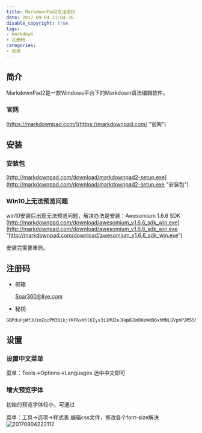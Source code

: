 ```yaml
---
title: MarkdownPad2及注册码
date: 2017-09-04 21:04:36
disable_copyright: true
tags:
- markdown
- 注册码
categories:
- 资源
---
```

## 简介 ##
MarkdownPad2是一款Windows平台下的Markdown语法编辑软件。
### 官网 ###
[https://markdownpad.com/](https://markdownpad.com/ "官网")
## 安装 ##
### 安装包
[http://markdownpad.com/download/markdownpad2-setup.exe](http://markdownpad.com/download/markdownpad2-setup.exe "安装包")
### Win10上无法预览问题
win10安装后出现无法预览问题，解决办法是安装：Awesomium 1.6.6 SDK
[http://markdownpad.com/download/awesomium_v1.6.6_sdk_win.exe](http://markdownpad.com/download/awesomium_v1.6.6_sdk_win.exe "http://markdownpad.com/download/awesomium_v1.6.6_sdk_win.exe")
  
安装完需要重启。
## 注册码 ##
* 邮箱
  
    Soar360@live.com
* 秘钥
```
GBPduHjWfJU1mZqcPM3BikjYKF6xKhlKIys3i1MU2eJHqWGImDHzWdD6xhMNLGVpbP2M5SN6bnxn2kSE8qHqNY5QaaRxmO3YSMHxlv2EYpjdwLcPwfeTG7kUdnhKE0vVy4RidP6Y2wZ0q74f47fzsZo45JE2hfQBFi2O9Jldjp1mW8HUpTtLA2a5/sQytXJUQl/QKO0jUQY4pa5CCx20sV1ClOTZtAGngSOJtIOFXK599sBr5aIEFyH0K7H4BoNMiiDMnxt1rD8Vb/ikJdhGMMQr0R4B+L3nWU97eaVPTRKfWGDE8/eAgKzpGwrQQoDh+nzX1xoVQ8NAuH+s4UcSeQ==
```
## 设置 ##
### 设置中文菜单
菜单：Tools->Options->Languages 选中中文即可
### 增大预览字体
初始的预览字体较小，可通过
  
菜单：工具->选项->样式表 编辑css文件，修改各个font-size解决
![20170904222112](http://ovsdspcnp.bkt.clouddn.com/20170904222112.png)


